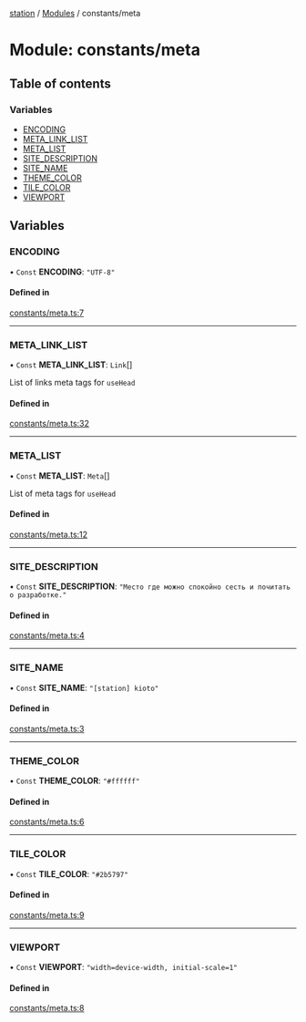 [station](../README.md) / [Modules](../modules.md) / constants/meta

# Module: constants/meta

## Table of contents

### Variables

- [ENCODING](constants_meta.md#encoding)
- [META\_LINK\_LIST](constants_meta.md#meta_link_list)
- [META\_LIST](constants_meta.md#meta_list)
- [SITE\_DESCRIPTION](constants_meta.md#site_description)
- [SITE\_NAME](constants_meta.md#site_name)
- [THEME\_COLOR](constants_meta.md#theme_color)
- [TILE\_COLOR](constants_meta.md#tile_color)
- [VIEWPORT](constants_meta.md#viewport)

## Variables

### ENCODING

• `Const` **ENCODING**: ``"UTF-8"``

#### Defined in

[constants/meta.ts:7](https://github.com/kiotosi/station/blob/cfb6b0e/constants/meta.ts#L7)

___

### META\_LINK\_LIST

• `Const` **META\_LINK\_LIST**: `Link`[]

List of links meta tags for `useHead`

#### Defined in

[constants/meta.ts:32](https://github.com/kiotosi/station/blob/cfb6b0e/constants/meta.ts#L32)

___

### META\_LIST

• `Const` **META\_LIST**: `Meta`[]

List of meta tags for `useHead`

#### Defined in

[constants/meta.ts:12](https://github.com/kiotosi/station/blob/cfb6b0e/constants/meta.ts#L12)

___

### SITE\_DESCRIPTION

• `Const` **SITE\_DESCRIPTION**: ``"Место где можно спокойно сесть и почитать о разработке."``

#### Defined in

[constants/meta.ts:4](https://github.com/kiotosi/station/blob/cfb6b0e/constants/meta.ts#L4)

___

### SITE\_NAME

• `Const` **SITE\_NAME**: ``"[station] kioto"``

#### Defined in

[constants/meta.ts:3](https://github.com/kiotosi/station/blob/cfb6b0e/constants/meta.ts#L3)

___

### THEME\_COLOR

• `Const` **THEME\_COLOR**: ``"#ffffff"``

#### Defined in

[constants/meta.ts:6](https://github.com/kiotosi/station/blob/cfb6b0e/constants/meta.ts#L6)

___

### TILE\_COLOR

• `Const` **TILE\_COLOR**: ``"#2b5797"``

#### Defined in

[constants/meta.ts:9](https://github.com/kiotosi/station/blob/cfb6b0e/constants/meta.ts#L9)

___

### VIEWPORT

• `Const` **VIEWPORT**: ``"width=device-width, initial-scale=1"``

#### Defined in

[constants/meta.ts:8](https://github.com/kiotosi/station/blob/cfb6b0e/constants/meta.ts#L8)
